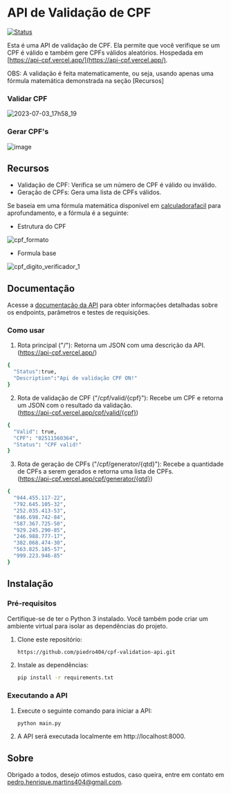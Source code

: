 # API de Validação de CPF

[![Status](https://img.shields.io/badge/status-on-brightgreen)](https://api-cpf.vercel.app/)

Esta é uma API de validação de CPF. Ela permite que você verifique se um CPF é válido e também gere CPFs válidos aleatórios. Hospedada em [https://api-cpf.vercel.app/](https://api-cpf.vercel.app/).

OBS: A validação é feita matematicamente, ou seja, usando apenas uma fórmula matemática demonstrada na seção [Recursos]

### Validar CPF
![2023-07-03_17h58_19](https://github.com/piedro404/cpf-validation-api/assets/88720549/125f96d4-ecd9-4a8d-9c61-605b5bf2823e)

### Gerar CPF's
![image](https://github.com/piedro404/cpf-validation-api/assets/88720549/9d4e1c6b-8bd0-4566-a754-a1e5bf4d1159)

## Recursos
- Validação de CPF: Verifica se um número de CPF é válido ou inválido.
- Geração de CPFs: Gera uma lista de CPFs válidos.

Se baseia em uma fórmula matemática disponível em [calculadorafacil](https://www.calculadorafacil.com.br/computacao/validar-cpf#:~:text=Passos%20para%20validar%20CPF%201%20Calcular%20o%20primeiro,aos%20d%C3%ADgitos%20fornecidos%2C%20ent%C3%A3o%20o%20CPF%20%C3%A9%20v%C3%A1lido) para aprofundamento, e a fórmula é a seguinte:
- Estrutura do CPF

![cpf_formato](https://github.com/piedro404/cpf-validation-api/assets/88720549/b7626be2-74dd-4e6e-a93a-af29944d8f33)
- Formula base
  
![cpf_digito_verificador_1](https://github.com/piedro404/cpf-validation-api/assets/88720549/c31d9b3e-7b7b-4d5a-8172-60c71d5bea7b)

## Documentação

Acesse a [documentação da API](https://api-cpf.vercel.app/docs) para obter informações detalhadas sobre os endpoints, parâmetros e testes de requisições.

### Como usar
1. Rota principal ("/"): Retorna um JSON com uma descrição da API. <br>(https://api-cpf.vercel.app/)

```bash
{
  "Status":true,
  "Description":"Api de validação CPF ON!"
}
```
2. Rota de validação de CPF ("/cpf/valid/{cpf}"): Recebe um CPF e retorna um JSON com o resultado da validação. <br>(https://api-cpf.vercel.app/cpf/valid/{cpf})

```bash
{
  "Valid": true,
  "CPF": "02511560364",
  "Status": "CPF valid!"
}
```
3. Rota de geração de CPFs ("/cpf/generator/{qtd}"): Recebe a quantidade de CPFs a serem gerados e retorna uma lista de CPFs. <br>(https://api-cpf.vercel.app/cpf/generator/{qtd})

```bash
{
  "944.455.117-22",
  "792.645.105-32",
  "252.035.413-53",
  "846.698.742-84",
  "587.367.725-50",
  "929.245.290-85",
  "246.988.777-17",
  "382.068.474-30",
  "563.825.185-57",
  "999.223.946-85"
}
```

## Instalação
### Pré-requisitos

Certifique-se de ter o Python 3 instalado. Você também pode criar um ambiente virtual para isolar as dependências do projeto.

1. Clone este repositório:
   
   ```bash
   https://github.com/piedro404/cpf-validation-api.git
   ```
2. Instale as dependências:
   
   ```bash
   pip install -r requirements.txt
   ```

### Executando a API

1. Execute o seguinte comando para iniciar a API:

   ```bash
   python main.py
   ```
2. A API será executada localmente em http://localhost:8000.

## Sobre
Obrigado a todos, desejo otimos estudos, caso queira, entre em contato em pedro.henrique.martins404@gmail.com.
